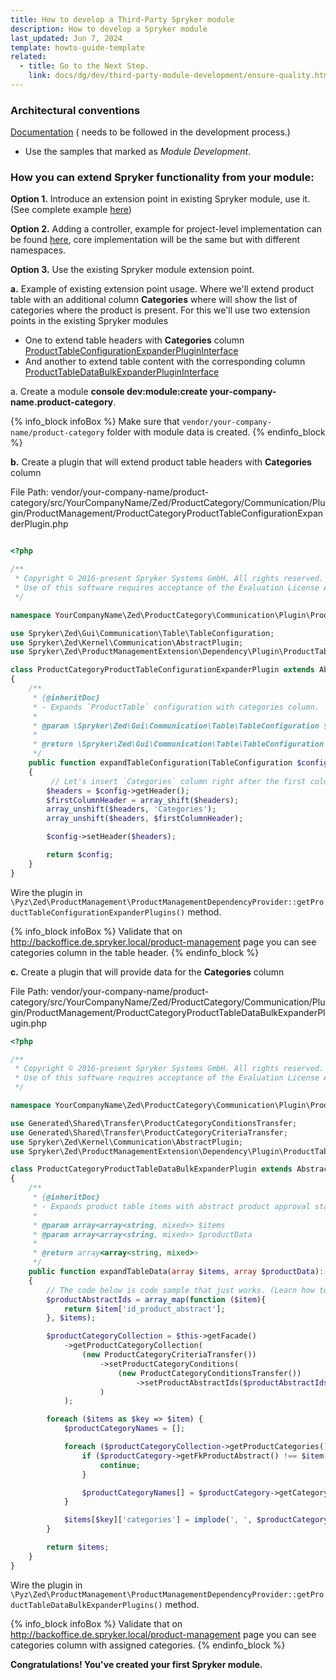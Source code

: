```yaml
---
title: How to develop a Third-Party Spryker module
description: How to develop a Spryker module
last_updated: Jun 7, 2024
template: howto-guide-template
related:
  - title: Go to the Next Step.
    link: docs/dg/dev/third-party-module-development/ensure-quality.html
---
```


### Architectural conventions

[Documentation](/docs/dg/dev/architecture/architectural-convention.html) ( needs to be followed in the development process.)
-  Use the samples that marked as *Module Development*.


### How you can extend Spryker functionality from your module:
**Option 1.** Introduce an extension point in existing Spryker module, use it. (See complete example [here](docs/dg/dev/backend-development/plugins/plugins.html#how-to-use-a-plugin-from-another-module))

**Option 2.** Adding a controller, example for project-level implementation can be found [here](/docs/dg/dev/backend-development/extend-spryker/create-modules.html#display-a-random-salutation-message), core implementation will be the same but with different namespaces.

**Option 3.** Use the existing Spryker module extension point.

**a.** Example of existing extension point usage.
Where we'll extend product table with an additional column **Categories** where will show the list of categories where the product is present.
For this we'll use two extension points in the existing Spryker modules 
- One to extend table headers with **Categories** column [ProductTableConfigurationExpanderPluginInterface](https://github.com/spryker/product-management-extension/blob/master/src/Spryker/Zed/ProductManagementExtension/Dependency/Plugin/ProductTableConfigurationExpanderPluginInterface.php)
- And another to extend table content with the corresponding column [ProductTableDataBulkExpanderPluginInterface](https://github.com/spryker/product-management-extension/blob/master/src/Spryker/Zed/ProductManagementExtension/Dependency/Plugin/ProductTableDataBulkExpanderPluginInterface.php)

a. Create a module **console dev:module:create your-company-name.product-category**. 

{% info_block infoBox %}
   Make sure that `vendor/your-company-name/product-category` folder with module data is created.
{% endinfo_block %}

**b.** Create a plugin that will extend product table headers with **Categories** column

File Path: vendor/your-company-name/product-category/src/YourCompanyName/Zed/ProductCategory/Communication/Plugin/ProductManagement/ProductCategoryProductTableConfigurationExpanderPlugin.php

```php 

<?php

/**
 * Copyright © 2016-present Spryker Systems GmbH. All rights reserved.
 * Use of this software requires acceptance of the Evaluation License Agreement. See LICENSE file.
 */

namespace YourCompanyName\Zed\ProductCategory\Communication\Plugin\ProductManagement;

use Spryker\Zed\Gui\Communication\Table\TableConfiguration;
use Spryker\Zed\Kernel\Communication\AbstractPlugin;
use Spryker\Zed\ProductManagementExtension\Dependency\Plugin\ProductTableConfigurationExpanderPluginInterface;

class ProductCategoryProductTableConfigurationExpanderPlugin extends AbstractPlugin implements ProductTableConfigurationExpanderPluginInterface
{
    /**
     * {@inheritDoc}
     * - Expands `ProductTable` configuration with categories column.
     *
     * @param \Spryker\Zed\Gui\Communication\Table\TableConfiguration $config
     *
     * @return \Spryker\Zed\Gui\Communication\Table\TableConfiguration
     */
    public function expandTableConfiguration(TableConfiguration $config): TableConfiguration
    {
         // Let's insert `Categories` column right after the first column header (product ID)
        $headers = $config->getHeader();
        $firstColumnHeader = array_shift($headers);
        array_unshift($headers, 'Categories');
        array_unshift($headers, $firstColumnHeader);

        $config->setHeader($headers);

        return $config;
    }
}

```

Wire the plugin in `\Pyz\Zed\ProductManagement\ProductManagementDependencyProvider::getProductTableConfigurationExpanderPlugins()` method.

{% info_block infoBox %}
    Validate that on http://backoffice.de.spryker.local/product-management page you can see categories column in the table header.
{% endinfo_block %}

**c.** Create a plugin that will provide data for the **Categories** column


File Path: vendor/your-company-name/product-category/src/YourCompanyName/Zed/ProductCategory/Communication/Plugin/ProductManagement/ProductCategoryProductTableDataBulkExpanderPlugin.php

```php
<?php

/**
 * Copyright © 2016-present Spryker Systems GmbH. All rights reserved.
 * Use of this software requires acceptance of the Evaluation License Agreement. See LICENSE file.
 */

namespace YourCompanyName\Zed\ProductCategory\Communication\Plugin\ProductManagement;

use Generated\Shared\Transfer\ProductCategoryConditionsTransfer;
use Generated\Shared\Transfer\ProductCategoryCriteriaTransfer;
use Spryker\Zed\Kernel\Communication\AbstractPlugin;
use Spryker\Zed\ProductManagementExtension\Dependency\Plugin\ProductTableDataBulkExpanderPluginInterface;

class ProductCategoryProductTableDataBulkExpanderPlugin extends AbstractPlugin implements ProductTableDataBulkExpanderPluginInterface
{
    /**
     * {@inheritDoc}
     * - Expands product table items with abstract product approval status.
     *
     * @param array<array<string, mixed>> $items
     * @param array<array<string, mixed>> $productData
     *
     * @return array<array<string, mixed>>
     */
    public function expandTableData(array $items, array $productData): array
    {
        // The code below is code sample that just works. (Learn how to make it fancy in https://docs.spryker.com/docs/dg/dev/architecture/architectural-convention.html)
        $productAbstractIds = array_map(function ($item){
            return $item['id_product_abstract'];
        }, $items);

        $productCategoryCollection = $this->getFacade()
            ->getProductCategoryCollection(
                (new ProductCategoryCriteriaTransfer())
                    ->setProductCategoryConditions(
                        (new ProductCategoryConditionsTransfer())
                            ->setProductAbstractIds($productAbstractIds)
                    )
            );

        foreach ($items as $key => $item) {
            $productCategoryNames = [];

            foreach ($productCategoryCollection->getProductCategories() as $productCategory) {
                if ($productCategory->getFkProductAbstract() !== $item['id_product_abstract']) {
                    continue;
                }

                $productCategoryNames[] = $productCategory->getCategory()->getName();
            }

            $items[$key]['categories'] = implode(', ', $productCategoryNames);
        }

        return $items;
    }
}

```

Wire the plugin in `\Pyz\Zed\ProductManagement\ProductManagementDependencyProvider::getProductTableDataBulkExpanderPlugins()` method.


{% info_block infoBox %}
Validate that on http://backoffice.de.spryker.local/product-management page you can see categories column with assigned categories.
{% endinfo_block %}

**Congratulations! You've created your first Spryker module.**
